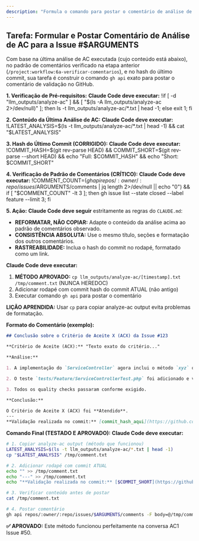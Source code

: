 ```yaml
---
description: "Formula o comando para postar o comentário de análise de AC no GitHub."
---
```


## Tarefa: Formular e Postar Comentário de Análise de AC para a Issue #$ARGUMENTS

Com base na última análise de AC executada (cujo conteúdo está abaixo), no padrão de comentários verificado na etapa anterior (`/project:workflow:6a-verificar-comentarios`), e no hash do último commit, sua tarefa é construir o comando `gh api` exato para postar o comentário de validação no GitHub.

**1. Verificação de Pré-requisitos:**
**Claude Code deve executar:**
!if [ -d "llm_outputs/analyze-ac" ] && [ "$(ls -A llm_outputs/analyze-ac 2>/dev/null)" ]; then ls -t llm_outputs/analyze-ac/*.txt | head -1; else exit 1; fi

**2. Conteúdo da Última Análise de AC:**
**Claude Code deve executar:**
!LATEST_ANALYSIS=$(ls -t llm_outputs/analyze-ac/*.txt | head -1) && cat "$LATEST_ANALYSIS"

**3. Hash do Último Commit (CORRIGIDO):**
**Claude Code deve executar:**
!COMMIT_HASH=$(git rev-parse HEAD) && COMMIT_SHORT=$(git rev-parse --short HEAD) && echo "Full: $COMMIT_HASH" && echo "Short: $COMMIT_SHORT"

**4. Verificação de Padrão de Comentários (CRÍTICO):**
**Claude Code deve executar:**
!COMMENT_COUNT=$(gh api repos/:owner/:repo/issues/$ARGUMENTS/comments | jq length 2>/dev/null || echo "0") && if [ "$COMMENT_COUNT" -lt 3 ]; then gh issue list --state closed --label feature --limit 3; fi

**5. Ação:**
**Claude Code deve seguir** estritamente as regras do `CLAUDE.md`:
- **REFORMATAR, NÃO COPIAR:** Adapte o conteúdo da análise acima ao padrão de comentários observado.
- **CONSISTÊNCIA ABSOLUTA:** Use o mesmo título, seções e formatação dos outros comentários.
- **RASTREABILIDADE:** Inclua o hash do commit no rodapé, formatado como um link.

**Claude Code deve executar:**
1. **MÉTODO APROVADO:** `cp llm_outputs/analyze-ac/[timestamp].txt /tmp/comment.txt` (NUNCA HEREDOC)
2. Adicionar rodapé com commit hash do commit ATUAL (não antigo)
3. Executar comando `gh api` para postar o comentário

**LIÇÃO APRENDIDA:** Usar `cp` para copiar analyze-ac output evita problemas de formatação.

**Formato do Comentário (exemplo):**

```markdown
## Conclusão sobre o Critério de Aceite X (ACX) da Issue #123

**Critério de Aceite (ACX):** "Texto exato do critério..."

**Análise:**

1. A implementação do `ServiceController` agora inclui o método `xyz` que atende ao requisito.

2. O teste `tests/Feature/ServiceControllerTest.php` foi adicionado e valida o comportamento esperado.

3. Todos os quality checks passaram conforme exigido.

**Conclusão:**

O Critério de Aceite X (ACX) foi **Atendido**.
---
**Validação realizada no commit:** [commit_hash_aqui](https://github.com/owner/repo/commit/commit_hash_aqui)
```

**Comando Final (TESTADO E APROVADO):**
**Claude Code deve executar:**
```bash
# 1. Copiar analyze-ac output (método que funcionou)
LATEST_ANALYSIS=$(ls -t llm_outputs/analyze-ac/*.txt | head -1)
cp "$LATEST_ANALYSIS" /tmp/comment.txt

# 2. Adicionar rodapé com commit ATUAL
echo "" >> /tmp/comment.txt
echo "---" >> /tmp/comment.txt
echo "**Validação realizada no commit:** [$COMMIT_SHORT](https://github.com/ime-usp-br/8thBCSMIF/commit/$COMMIT_HASH)" >> /tmp/comment.txt

# 3. Verificar conteúdo antes de postar
cat /tmp/comment.txt

# 4. Postar comentário
gh api repos/:owner/:repo/issues/$ARGUMENTS/comments -F body=@/tmp/comment.txt
```

**✅ APROVADO:** Este método funcionou perfeitamente na conversa AC1 Issue #50.